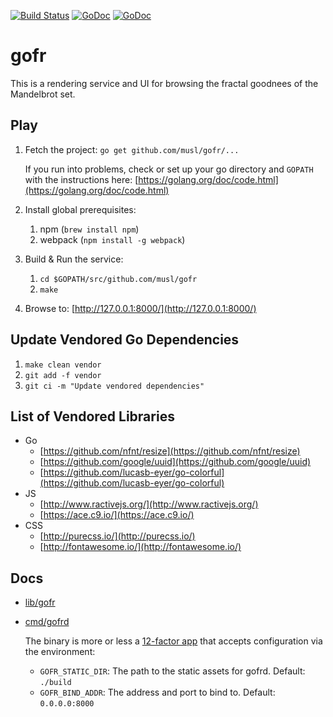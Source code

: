 [![Build Status](https://travis-ci.org/musl/gofr.svg?branch=master)](https://travis-ci.org/musl/gofr)
[![GoDoc](https://godoc.org/github.com/musl/gofr/lib/gofr?status.svg)](http://godoc.org/github.com/musl/gofr/lib/gofr)
[![GoDoc](https://godoc.org/github.com/musl/gofr/cmd/gofrd?status.svg)](http://godoc.org/github.com/musl/gofr/cmd/gofrd)

# gofr

This is a rendering service and UI for browsing the fractal goodnees of the
Mandelbrot set.

## Play

1. Fetch the project: `go get github.com/musl/gofr/...`

    If you run into problems, check or set up your go directory and `GOPATH` with the instructions here: [https://golang.org/doc/code.html](https://golang.org/doc/code.html)

1. Install global prerequisites:

    1. npm (`brew install npm`)
    1. webpack (`npm install -g webpack`)

1. Build & Run the service:

    1. `cd $GOPATH/src/github.com/musl/gofr`
    1. `make`

1. Browse to: [http://127.0.0.1:8000/](http://127.0.0.1:8000/)

## Update Vendored Go Dependencies

1. `make clean vendor`
1. `git add -f vendor`
1. `git ci -m "Update vendored dependencies"`

## List of Vendored Libraries

- Go
    - [https://github.com/nfnt/resize](https://github.com/nfnt/resize)
    - [https://github.com/google/uuid](https://github.com/google/uuid)
    - [https://github.com/lucasb-eyer/go-colorful](https://github.com/lucasb-eyer/go-colorful)
- JS
    - [http://www.ractivejs.org/](http://www.ractivejs.org/)
    - [https://ace.c9.io/](https://ace.c9.io/)
- CSS
    - [http://purecss.io/](http://purecss.io/)
    - [http://fontawesome.io/](http://fontawesome.io/)

## Docs

- [lib/gofr](http://godoc.org/github.com/musl/gofr/lib/gofr)

- [cmd/gofrd](http://godoc.org/github.com/musl/gofr/cmd/gofrd)
    
    The binary is more or less a [12-factor app](http://12factor.net)
    that accepts configuration via the environment:

    - `GOFR_STATIC_DIR`: The path to the static assets for gofrd.  Default: `./build`
    - `GOFR_BIND_ADDR`: The address and port to bind to. Default: `0.0.0.0:8000`

